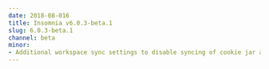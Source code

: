 ```yaml
---
date: 2018-08-016
title: Insomnia v6.0.3-beta.1
slug: 6.0.3-beta.1
channel: beta
minor:
- Additional workspace sync settings to disable syncing of cookie jar and SSL client certificates
---
```

